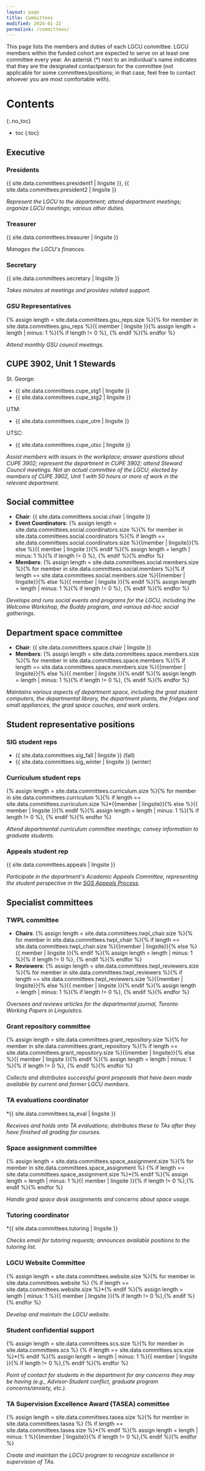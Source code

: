 ```yaml
---
layout: page
title: Committees
modified: 2024-01-22
permalink: /committees/
---
```


This page lists the members and duties of each LGCU committee.
LGCU members within the funded cohort are expected to serve on at least one committee every year.
An asterisk (\*) next to an individual's name indicates that they are the designated contactperson for the committee (not applicable for some committees/positions; in that case, feel free to contact whoever you are most comfortable with).

# Contents
{:.no_toc}
* toc
{:toc}

## Executive

### Presidents

{{ site.data.committees.president1 | lingsite }},
{{ site.data.committees.president2 | lingsite }}

*Represent the LGCU to the department; attend department meetings; organize LGCU meetings; various other duties.*

### Treasurer

{{ site.data.committees.treasurer | lingsite }}

*Manages the LGCU's finances.*

### Secretary

{{ site.data.committees.secretary | lingsite }}

*Takes minutes at meetings and provides related support.*

### GSU Representatives

{% assign length = site.data.committees.gsu_reps.size %}{% for member in site.data.committees.gsu_reps %}{{ member | lingsite }}{% assign length = length | minus: 1 %}{% if length != 0 %}, {% endif %}{% endfor %}

*Attend monthly GSU council meetings.*

## CUPE 3902, Unit 1 Stewards

St. George:
- {{ site.data.committees.cupe_stg1 | lingsite }}
- {{ site.data.committees.cupe_stg2 | lingsite }}

UTM:
- {{ site.data.committees.cupe_utm | lingsite }}

UTSC:
- {{ site.data.committees.cupe_utsc | lingsite }}

*Assist members with issues in the workplace; answer questions about CUPE 3902; represent the department in CUPE 3902; attend Steward Council meetings. Not an actual committee of the LGCU; elected by members of CUPE 3902, Unit 1 with 50 hours or more of work in the relevant department.*

## Social committee

- **Chair**: {{ site.data.committees.social.chair | lingsite }}
- **Event Coordinators**: {% assign length = site.data.committees.social.coordinators.size %}{% for member in site.data.committees.social.coordinators %}{% if length == site.data.committees.social.coordinators.size %}{{member | lingsite}}{% else %}{{ member | lingsite }}{% endif %}{% assign length = length | minus: 1 %}{% if length != 0 %}, {% endif %}{% endfor %}
- **Members**: {% assign length = site.data.committees.social.members.size %}{% for member in site.data.committees.social.members %}{% if length == site.data.committees.social.members.size %}{{member | lingsite}}{% else %}{{ member | lingsite }}{% endif %}{% assign length = length | minus: 1 %}{% if length != 0 %}, {% endif %}{% endfor %}

*Develops and runs social events and programs for the LGCU, including the Welcome Workshop, the Buddy program, and various ad-hoc social gatherings.*

## Department space committee
- **Chair**: {{ site.data.committees.space.chair | lingsite }}
- **Members**: {% assign length = site.data.committees.space.members.size %}{% for member in site.data.committees.space.members %}{% if length == site.data.committees.space.members.size %}{{member | lingsite}}{% else %}{{ member | lingsite }}{% endif %}{% assign length = length | minus: 1 %}{% if length != 0 %}, {% endif %}{% endfor %}

*Maintains various aspects of department space, including the grad student computers, the departmental library, the department plants, the fridges and small appliances, the grad space couches, and work orders.*

## Student representative positions

### SIG student reps

- {{ site.data.committees.sig_fall | lingsite }} (fall)
- {{ site.data.committees.sig_winter | lingsite }} (winter)

### Curriculum student reps

{% assign length = site.data.committees.curriculum.size %}{% for member in site.data.committees.curriculum %}{% if length == site.data.committees.curriculum.size %}\*{{member | lingsite}}{% else %}{{ member | lingsite }}{% endif %}{% assign length = length | minus: 1 %}{% if length != 0 %}, {% endif %}{% endfor %}

*Attend departmental curriculum committee meetings; convey information to graduate students.*

### Appeals student rep

{{ site.data.committees.appeals | lingsite }}

*Participate in the department's Academic Appeals Committee, representing the student perspective in the [SGS Appeals Process](https://facultyandstaff.sgs.utoronto.ca/sgs-councils-and-committees/graduate-academic-appeals/gdaac/#section_8 "SGS page on appeals process").*

## Specialist committees

### TWPL committee

- **Chairs**: {% assign length = site.data.committees.twpl_chair.size %}{% for member in site.data.committees.twpl_chair %}{% if length == site.data.committees.twpl_chair.size %}{{member | lingsite}}{% else %}{{ member | lingsite }}{% endif %}{% assign length = length | minus: 1 %}{% if length != 0 %}, {% endif %}{% endfor %}
- **Reviewers**: {% assign length = site.data.committees.twpl_reviewers.size %}{% for member in site.data.committees.twpl_reviewers %}{% if length == site.data.committees.twpl_reviewers.size %}{{member | lingsite}}{% else %}{{ member | lingsite }}{% endif %}{% assign length = length | minus: 1 %}{% if length != 0 %}, {% endif %}{% endfor %}

*Oversees and reviews articles for the departmental journal, Toronto Working Papers in Linguistics.*

### Grant repository committee
{% assign length = site.data.committees.grant_repository.size %}{% for member in site.data.committees.grant_repository %}{% if length == site.data.committees.grant_repository.size %}{{member | lingsite}}{% else %}{{ member | lingsite }}{% endif %}{% assign length = length | minus: 1 %}{% if length != 0 %}, {% endif %}{% endfor %}

*Collects and distributes successful grant proposals that have been made available by current and former LGCU members.*

### TA evaluations coordinator

\*{{ site.data.committees.ta_eval | lingsite }}

*Receives and holds onto TA evaluations; distributes these to TAs after they have finished all grading for courses.*

### Space assignment committee

{% assign length = site.data.committees.space_assignment.size %}{% for member in site.data.committees.space_assignment %} {% if length == site.data.committees.space_assignment.size %}\*{% endif %}{% assign length = length | minus: 1 %}{{ member | lingsite }}{% if length != 0 %},{% endif %}{% endfor %}

*Handle grad space desk assignments and concerns about space usage.*

### Tutoring coordinator

\*{{ site.data.committees.tutoring | lingsite }}

*Checks email for tutoring requests; announces available positions to the tutoring list.*

### LGCU Website Committee

{% assign length = site.data.committees.website.size %}{% for member in site.data.committees.website %} {% if length == site.data.committees.website.size %}\*{% endif %}{% assign length = length | minus: 1 %}{{ member | lingsite }}{% if length != 0 %},{% endif %}{% endfor %}

*Develop and maintain the LGCU website.*

### Student confidential support

{% assign length = site.data.committees.scs.size %}{% for member in site.data.committees.scs %} {% if length == site.data.committees.scs.size %}\*{% endif %}{% assign length = length | minus: 1 %}{{ member | lingsite }}{% if length != 0 %},{% endif %}{% endfor %}

*Point of contact for students in the department for any concerns they may be having (e.g., Advisor-Student conflict, graduate program concerns/anxiety, etc.).*

### TA Supervision Excellence Award (TASEA) committee

{% assign length = site.data.committees.tasea.size %}{% for member in site.data.committees.tasea %} {% if length == site.data.committees.tasea.size %}\*{% endif %}{% assign length = length | minus: 1 %}{{member | lingsite}}{% if length != 0 %},{% endif %}{% endfor %}

*Create and maintain the LGCU program to recognize excellence in supervision of TAs.*
